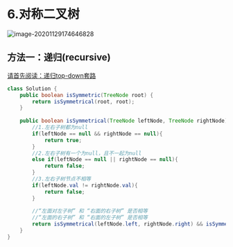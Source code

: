# 6.对称二叉树

![image-20201129174646828](https://raw.githubusercontent.com/TWDH/Leetcode-From-Zero/master/img/image-20201129174646828.png)

## 方法一：递归(recursive)

[请首先阅读：递归top-down套路](../b.大赫的套路-递归.md)

```java
class Solution {
    public boolean isSymmetric(TreeNode root) {
        return isSymmetrical(root, root);
    }
    
    public boolean isSymmetrical(TreeNode leftNode, TreeNode rightNode){
        //1.左右子树都为null
        if(leftNode == null && rightNode == null){
            return true;
        }
        //2.左右子树有一个为null，且不一起为null
        else if(leftNode == null || rightNode == null){
            return false;
        }
        //3.左右子树节点不相等
        if(leftNode.val != rightNode.val){
            return false;
        }
        
        //“左面对左子树” 和 “右面的右子树” 是否相等
        //“左面的右子树” 和 “右面的左子树” 是否相等
        return isSymmetrical(leftNode.left, rightNode.right) && isSymmetrical(leftNode.right, rightNode.left);
    }
}
```

